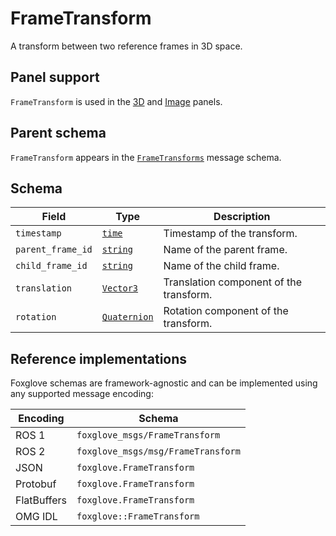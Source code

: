 # FrameTransform

A transform between two reference frames in 3D space.

## Panel support

<!--TODO: Link missing documentation when available-->

`FrameTransform` is used in the [3D](#) and [Image](#) panels.

## Parent schema

`FrameTransform` appears in the [`FrameTransforms`](./frame-transforms.md) message schema.

## Schema

| Field             | Type                                   | Description                             |
| ----------------- | -------------------------------------- | --------------------------------------- |
| `timestamp`       | [`time`](./built-in-types.md#time)     | Timestamp of the transform.             |
| `parent_frame_id` | [`string`](./built-in-types.md#string) | Name of the parent frame.               |
| `child_frame_id`  | [`string`](./built-in-types.md#string) | Name of the child frame.                |
| `translation`     | [`Vector3`](./vector3.md)              | Translation component of the transform. |
| `rotation`        | [`Quaternion`](./quaternion.md)        | Rotation component of the transform.    |

## Reference implementations

Foxglove schemas are framework-agnostic and can be implemented using any supported message encoding:

| Encoding    | Schema                             |
| ----------- | ---------------------------------- |
| ROS 1       | `foxglove_msgs/FrameTransform`     |
| ROS 2       | `foxglove_msgs/msg/FrameTransform` |
| JSON        | `foxglove.FrameTransform`          |
| Protobuf    | `foxglove.FrameTransform`          |
| FlatBuffers | `foxglove.FrameTransform`          |
| OMG IDL     | `foxglove::FrameTransform`         |
